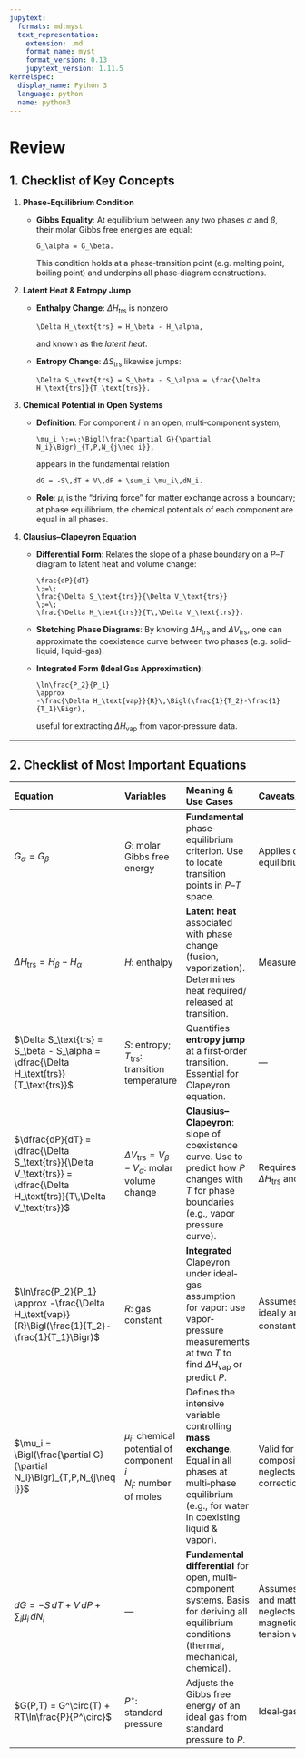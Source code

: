 ```yaml
---
jupytext:
  formats: md:myst
  text_representation:
    extension: .md
    format_name: myst
    format_version: 0.13
    jupytext_version: 1.11.5
kernelspec:
  display_name: Python 3
  language: python
  name: python3
---
```


# Review

## 1. Checklist of Key Concepts

1. **Phase‐Equilibrium Condition**
   - **Gibbs Equality**: At equilibrium between any two phases $\alpha$ and $\beta$, their molar Gibbs free energies are equal:

     ```{math}
     G_\alpha = G_\beta.
     ```

     This condition holds at a phase‐transition point (e.g. melting point, boiling point) and underpins all phase‐diagram constructions.

2. **Latent Heat & Entropy Jump**
   - **Enthalpy Change**: $\Delta H_\text{trs}$ is nonzero
     <!-- at a first‐order transition -->

     ```{math}
     \Delta H_\text{trs} = H_\beta - H_\alpha,
     ```

     and known as the *latent heat*.
   - **Entropy Change**: $\Delta S_\text{trs}$ likewise jumps:

     ```{math}
     \Delta S_\text{trs} = S_\beta - S_\alpha = \frac{\Delta H_\text{trs}}{T_\text{trs}}.
     ```

3. **Chemical Potential in Open Systems**
   - **Definition**: For component $i$ in an open, multi‐component system,

     ```{math}
     \mu_i \;=\;\Bigl(\frac{\partial G}{\partial N_i}\Bigr)_{T,P,N_{j\neq i}},
     ```

     appears in the fundamental relation

     ```{math}
     dG = -S\,dT + V\,dP + \sum_i \mu_i\,dN_i.
     ```

   - **Role**: $\mu_i$ is the “driving force” for matter exchange across a boundary; at phase equilibrium, the chemical potentials of each component are equal in all phases.

4. **Clausius–Clapeyron Equation**
   - **Differential Form**: Relates the slope of a phase boundary on a $P$–$T$ diagram to latent heat and volume change:

     ```{math}
     \frac{dP}{dT}
     \;=\;
     \frac{\Delta S_\text{trs}}{\Delta V_\text{trs}}
     \;=\;
     \frac{\Delta H_\text{trs}}{T\,\Delta V_\text{trs}}.
     ```

   - **Sketching Phase Diagrams**: By knowing $\Delta H_\text{trs}$ and $\Delta V_\text{trs}$, one can approximate the coexistence curve between two phases (e.g. solid–liquid, liquid–gas).
   - **Integrated Form (Ideal Gas Approximation)**:

     ```{math}
     \ln\frac{P_2}{P_1}
     \approx
     -\frac{\Delta H_\text{vap}}{R}\,\Bigl(\frac{1}{T_2}-\frac{1}{T_1}\Bigr),
     ```

     useful for extracting $\Delta H_\text{vap}$ from vapor‐pressure data.

---

## 2. Checklist of Most Important Equations

<!-- Assumes both phases are in stable equilibrium;  -->
<!-- ; neglects P‐dependence of $H$ -->
<!-- Assumes transition occurs reversibly at a single $T$. -->
<!-- ; can break down near critical point where $\Delta V\to0$ -->
<!-- and phases are well‐mixed -->
<!-- interactions beyond ideal solution or  -->
<!-- Use in heterogeneous phase equilibria (e.g., gas–solid adsorption). -->
<!-- ; use fugacity for real gases at high pressure -->

| **Equation** | **Variables** | **Meaning & Use Cases** | **Caveats/Approximations** |
|:-|:-|:-|:-|
| $G_\alpha = G_\beta$ | $G$: molar Gibbs free energy | **Fundamental** phase‐equilibrium criterion. Use to locate transition points in $P$–$T$ space. | Applies only at the equilibrium curve. |
| $\Delta H_\text{trs} = H_\beta - H_\alpha$ | $H$: enthalpy | **Latent heat** associated with phase change (fusion, vaporization). Determines heat required/​released at transition. | Measured at constant $P$. |
| $\Delta S_\text{trs} = S_\beta - S_\alpha = \dfrac{\Delta H_\text{trs}}{T_\text{trs}}$ | $S$: entropy; $T_\text{trs}$: transition temperature | Quantifies **entropy jump** at a first‐order transition. Essential for Clapeyron equation. | — |
| $\dfrac{dP}{dT} = \dfrac{\Delta S_\text{trs}}{\Delta V_\text{trs}} = \dfrac{\Delta H_\text{trs}}{T\,\Delta V_\text{trs}}$ | $\Delta V_\text{trs} = V_\beta - V_\alpha$: molar volume change | **Clausius–Clapeyron**: slope of coexistence curve. Use to predict how $P$ changes with $T$ for phase boundaries (e.g., vapor pressure curve). | Requires knowledge of $\Delta H_\text{trs}$ and $\Delta V_\text{trs}$. |
| $\ln\frac{P_2}{P_1} \approx -\frac{\Delta H_\text{vap}}{R}\Bigl(\frac{1}{T_2}-\frac{1}{T_1}\Bigr)$ | $R$: gas constant | **Integrated** Clapeyron under ideal‐gas assumption for vapor: use vapor‐pressure measurements at two $T$ to find $\Delta H_\text{vap}$ or predict $P$. | Assumes vapor behaves ideally and $\Delta H_\text{vap}$ is constant over $T_1$–$T_2$. |
| $\mu_i = \Bigl(\frac{\partial G}{\partial N_i}\Bigr)_{T,P,N_{j\neq i}}$ | $\mu_i$: chemical potential of component $i$<br>$N_i$: number of moles | Defines the intensive variable controlling **mass exchange**. Equal in all phases at multi‐phase equilibrium (e.g., for water in coexisting liquid & vapor). | Valid for systems where composition can vary; neglects real gas corrections. |
| $dG = -S\,dT + V\,dP + \sum_i \mu_i\,dN_i$ | — | **Fundamental differential** for open, multi‐component systems. Basis for deriving all equilibrium conditions (thermal, mechanical, chemical). | Assumes only $PV$ work and matter exchange; neglects electric, magnetic, surface‐tension work, etc. |
| $G(P,T) = G^\circ(T) + RT\ln\frac{P}{P^\circ}$ | $P^\circ$: standard pressure | Adjusts the Gibbs free energy of an ideal gas from standard pressure to $P$. | Ideal‐gas assumption. |
